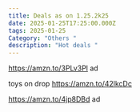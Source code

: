 ```yaml
---
title: Deals as on 1.25.2k25
date: 2025-01-25T17:25:00.000Z
tags: 2025-01-25
Category: "Others "
description: "Hot deals "
---
```

https://amzn.to/3PLv3Pl ad﻿



toys on drop https://amzn.to/42lkcDc﻿

https://amzn.to/4jp8DBd ad